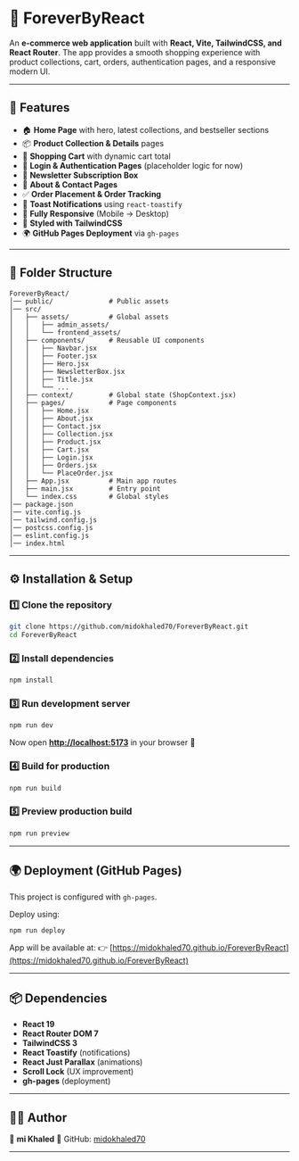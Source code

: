 
# 📖 ForeverByReact

An **e-commerce web application** built with **React, Vite, TailwindCSS, and React Router**.
The app provides a smooth shopping experience with product collections, cart, orders, authentication pages, and a responsive modern UI.



---

## 🚀 Features

* 🏠 **Home Page** with hero, latest collections, and bestseller sections
* 📦 **Product Collection & Details** pages
* 🛒 **Shopping Cart** with dynamic cart total
* 📝 **Login & Authentication Pages** (placeholder logic for now)
* 📩 **Newsletter Subscription Box**
* 📑 **About & Contact Pages**
* ✅ **Order Placement & Order Tracking**
* 🔔 **Toast Notifications** using `react-toastify`
* 📱 **Fully Responsive** (Mobile → Desktop)
* 🎨 **Styled with TailwindCSS**
* 🌍 **GitHub Pages Deployment** via `gh-pages`

---

## 📂 Folder Structure

```
ForeverByReact/
│── public/              # Public assets
│── src/
│   ├── assets/          # Global assets
│   │   ├── admin_assets/
│   │   └── frontend_assets/
│   ├── components/      # Reusable UI components
│   │   ├── Navbar.jsx
│   │   ├── Footer.jsx
│   │   ├── Hero.jsx
│   │   ├── NewsletterBox.jsx
│   │   ├── Title.jsx
│   │   └── ...
│   ├── context/         # Global state (ShopContext.jsx)
│   ├── pages/           # Page components
│   │   ├── Home.jsx
│   │   ├── About.jsx
│   │   ├── Contact.jsx
│   │   ├── Collection.jsx
│   │   ├── Product.jsx
│   │   ├── Cart.jsx
│   │   ├── Login.jsx
│   │   ├── Orders.jsx
│   │   └── PlaceOrder.jsx
│   ├── App.jsx          # Main app routes
│   ├── main.jsx         # Entry point
│   └── index.css        # Global styles
│── package.json
│── vite.config.js
│── tailwind.config.js
│── postcss.config.js
│── eslint.config.js
│── index.html
```

---

## ⚙️ Installation & Setup

### 1️⃣ Clone the repository

```bash
git clone https://github.com/midokhaled70/ForeverByReact.git
cd ForeverByReact
```

### 2️⃣ Install dependencies

```bash
npm install
```

### 3️⃣ Run development server

```bash
npm run dev
```

Now open **[http://localhost:5173](http://localhost:5173)** in your browser 🚀

### 4️⃣ Build for production

```bash
npm run build
```

### 5️⃣ Preview production build

```bash
npm run preview
```

---

## 🌍 Deployment (GitHub Pages)

This project is configured with `gh-pages`.

Deploy using:

```bash
npm run deploy
```

App will be available at:
👉 [https://midokhaled70.github.io/ForeverByReact](https://midokhaled70.github.io/ForeverByReact)

---

## 📦 Dependencies

* **React 19**
* **React Router DOM 7**
* **TailwindCSS 3**
* **React Toastify** (notifications)
* **React Just Parallax** (animations)
* **Scroll Lock** (UX improvement)
* **gh-pages** (deployment)

---

## 🧑‍💻 Author

👤 **mi Khaled**
🔗 GitHub: [midokhaled70](https://github.com/midokhaled70)

---



